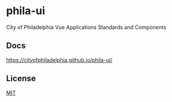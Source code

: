 # phila-ui
City of Philadelphia Vue Applications Standards and Components

## Docs
https://cityofphiladelphia.github.io/phila-ui/

## License
[MIT](LICENSE)
